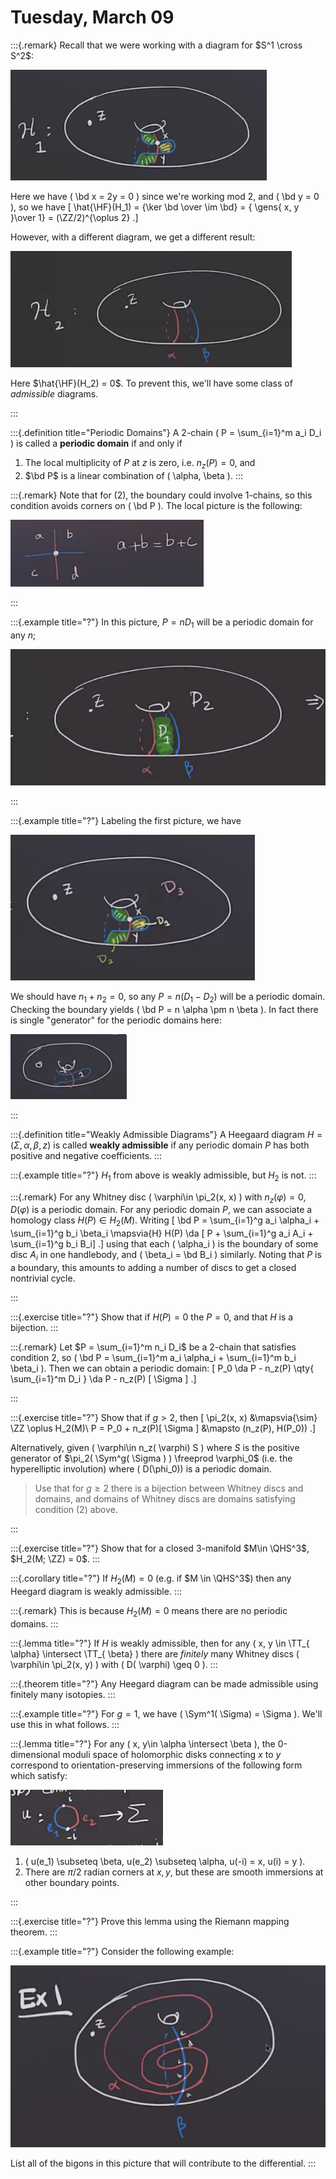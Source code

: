 # Tuesday, March 09


:::{.remark}
Recall that we were working with a diagram for $S^1 \cross S^2$:

![image_2021-03-09-11-14-10](figures/image_2021-03-09-11-14-10.png)

Here we have \( \bd x = 2y = 0 \) since we're working mod 2, and \( \bd y = 0 \), so we have
\[
\hat{\HF}(H_1) = {\ker \bd \over \im \bd} = { \gens{ x, y }\over 1} = (\ZZ/2)^{\oplus 2} 
.\]

However, with a different diagram, we get a different result:


![image_2021-03-09-11-15-46](figures/image_2021-03-09-11-15-46.png)

Here $\hat{\HF}(H_2) = 0$.
To prevent this, we'll have some class of *admissible* diagrams.

:::

:::{.definition title="Periodic Domains"}
A 2-chain \( P = \sum_{i=1}^m a_i D_i \) is called a **periodic domain** if and only if 

1. The local multiplicity of $P$ at $z$ is zero, i.e. $n_z(P) = 0$, and
2. $\bd P$ is a linear combination of \( \alpha, \beta \).
:::

:::{.remark}
Note that for (2), the boundary could involve 1-chains, so this condition avoids corners on \( \bd P \).
The local picture is the following:

![image_2021-03-09-11-19-12](figures/image_2021-03-09-11-19-12.png)

:::

:::{.example title="?"}
In this picture, $P = nD_1$ will be a periodic domain for any $n$;

![image_2021-03-09-11-20-54](figures/image_2021-03-09-11-20-54.png)

:::

:::{.example title="?"}
Labeling the first picture, we have

![image_2021-03-09-11-21-32](figures/image_2021-03-09-11-21-32.png)

We should have $n_1 + n_2 = 0$, so any $P = n(D_1 - D_2)$ will be a periodic domain.
Checking the boundary yields \( \bd P = n \alpha \pm n \beta \).
In fact there is single "generator" for the periodic domains here:

![image_2021-03-09-11-23-43](figures/image_2021-03-09-11-23-43.png)

:::

:::{.definition title="Weakly Admissible Diagrams"}
A Heegaard diagram $H = ( \Sigma, \alpha, \beta, z)$ is called **weakly admissible** if any periodic domain $P$ has both positive and negative coefficients.
:::

:::{.example title="?"}
$H_1$ from above is weakly admissible, but $H_2$ is not.
:::

:::{.remark}
For any Whitney disc \( \varphi\in \pi_2(x, x) \) with $n_z( \varphi) = 0$, $D( \varphi)$ is a periodic domain.
For any periodic domain $P$, we can associate a homology class $H(P) \in H_2(M)$.
Writing
\[
\bd P = \sum_{i=1}^g a_i \alpha_i + \sum_{i=1}^g b_i \beta_i
\mapsvia{H} 
H(P) \da [ P + \sum_{i=1}^g a_i A_i + \sum_{i=1}^g b_i B_i]
.\]
using that each \( \alpha_i \) is the boundary of some disc $A_i$ in one handlebody, and \( \beta_i = \bd B_i \) similarly.
Noting that $P$ is a boundary, this amounts to adding a number of discs to get a closed nontrivial cycle.

:::

:::{.exercise title="?"}
Show that if $H(P) =0$ the $P=0$, and that $H$ is a bijection.
:::

:::{.remark}
Let $P = \sum_{i=1}^m n_i D_i$ be a 2-chain that satisfies condition 2, so \( \bd P = \sum_{i=1}^m a_i \alpha_i + \sum_{i=1}^m b_i \beta_i \).
Then we can obtain a periodic domain:
\[
P_0 
\da P - n_z(P) \qty{ \sum_{i=1}^m D_i }
\da P - n_z(P) [ \Sigma ]
.\]

:::

:::{.exercise title="?"}
Show that if $g>2$, then 
\[
\pi_2(x, x) &\mapsvia{\sim}  \ZZ \oplus H_2(M)\\
P = P_0 + n_z(P)[ \Sigma ] &\mapsto (n_z(P), H(P_0))
.\]

Alternatively, given \( \varphi\in n_z( \varphi) S \) where $S$ is the positive generator of $\pi_2( \Sym^g( \Sigma ) ) \freeprod \varphi_0$ (i.e. the hyperelliptic involution) where \( D(\phi_0)\) is a periodic domain.

> Use that for $g\geq 2$ there is a bijection between Whitney discs and domains, and domains of Whitney discs are domains satisfying condition (2) above.

:::

:::{.exercise title="?"}
Show that for a closed 3-manifold $M\in \QHS^3$, $H_2(M; \ZZ) = 0$.
:::

:::{.corollary title="?"}
If $H_2(M) =0$ (e.g. if $M \in \QHS^3$) then any Heegard diagram is weakly admissible.
:::

:::{.remark}
This is because $H_2(M) = 0$ means there are no periodic domains.
:::

:::{.lemma title="?"}
If $H$ is weakly admissible, then for any \( x, y \in \TT_{ \alpha} \intersect \TT_{ \beta} \) there are *finitely* many Whitney discs \( \varphi\in \pi_2(x, y) \) with \( D( \varphi) \geq 0 \).
:::

:::{.theorem title="?"}
Any Heegard diagram can be made admissible using finitely many isotopies.
:::

:::{.example title="?"}
For $g=1$, we have \( \Sym^1( \Sigma) = \Sigma \).
We'll use this in what follows.
:::

:::{.lemma title="?"}
For any \( x, y\in \alpha \intersect \beta \), the 0-dimensional moduli space of holomorphic disks connecting $x$ to $y$ correspond to orientation-preserving immersions of the following form which satisfy:

![image_2021-03-09-12-06-12](figures/image_2021-03-09-12-06-12.png)

1. \( u(e_1) \subseteq \beta, u(e_2) \subseteq \alpha, u(-i) = x, u(i) = y \).
2. There are $\pi/2$ radian corners at $x, y$, but these are smooth immersions at other boundary points.

:::

:::{.exercise title="?"}
Prove this lemma using the Riemann mapping theorem.
:::


:::{.example title="?"}
Consider the following example:

![image_2021-03-09-12-09-05](figures/image_2021-03-09-12-09-05.png)


List all of the bigons in this picture that will contribute to the differential.
:::




